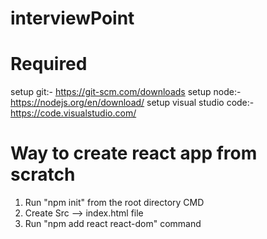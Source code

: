 # interviewPoint

# Required
setup git:- https://git-scm.com/downloads
setup node:- https://nodejs.org/en/download/
setup visual studio code:- https://code.visualstudio.com/

# Way to create react app from scratch

1. Run "npm init" from the root directory CMD
2. Create Src --> index.html file
3. Run "npm add react react-dom" command




